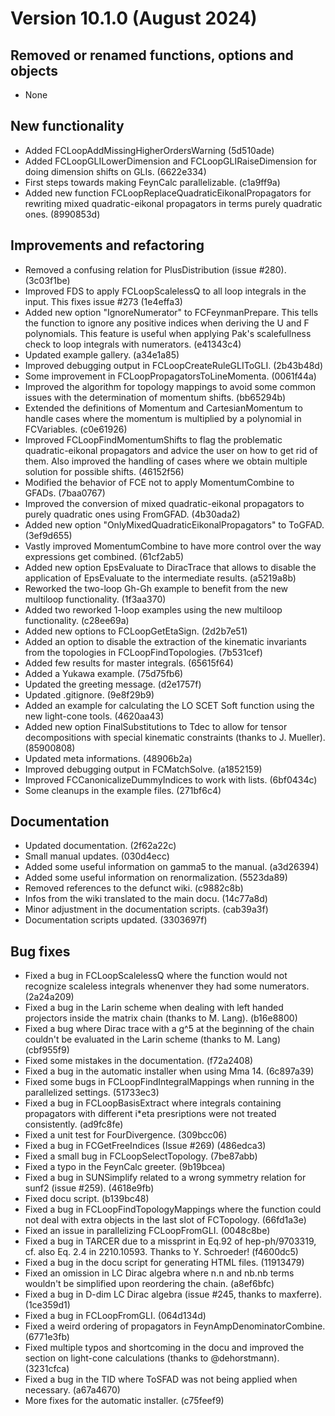 # Version 10.1.0 (August 2024)

## Removed or renamed functions, options and objects

* None

## New functionality
* Added FCLoopAddMissingHigherOrdersWarning (5d510ade)
* Added FCLoopGLILowerDimension and FCLoopGLIRaiseDimension for doing dimension shifts on GLIs. (6622e334)
* First steps towards making FeynCalc parallelizable. (c1a9ff9a)
* Added new function FCLoopReplaceQuadraticEikonalPropagators for rewriting mixed quadratic-eikonal propagators in terms purely quadratic ones. (8990853d)

## Improvements and refactoring

* Removed a confusing relation for PlusDistribution (issue #280). (3c03f1be)
* Improved FDS to apply FCLoopScalelessQ to all loop integrals in the input. This fixes issue #273 (1e4effa3)
* Added new option "IgnoreNumerator" to FCFeynmanPrepare. This tells the function to ignore any positive indices when deriving the U and F polynomials. This feature is useful when applying Pak's scalefullness check to loop integrals with numerators. (e41343c4)
* Updated example gallery. (a34e1a85)
* Improved debugging output in FCLoopCreateRuleGLIToGLI. (2b43b48d)
* Some improvement in FCLoopPropagatorsToLineMomenta. (0061f44a)
* Improved the algorithm for topology mappings to avoid some common issues with the determination of momentum shifts. (bb65294b)
* Extended the definitions of Momentum and CartesianMomentum to handle cases where the momentum is multiplied by a polynomial in FCVariables. (c0e61926)
* Improved FCLoopFindMomentumShifts to flag the problematic quadratic-eikonal propagators and advice the user on how to get rid of them. Also improved the handling of cases where we obtain multiple solution for possible shifts. (46152f56)
* Modified the behavior of FCE not to apply MomentumCombine to GFADs. (7baa0767)
* Improved the conversion of mixed quadratic-eikonal propagators to purely quadratic ones using FromGFAD. (4b30ada2)
* Added new option "OnlyMixedQuadraticEikonalPropagators" to ToGFAD. (3ef9d655)
* Vastly improved MomentumCombine to have more control over the way expressions get combined. (61cf2ab5)
* Added new option EpsEvaluate to DiracTrace that allows to disable the application of EpsEvaluate to the intermediate results. (a5219a8b)
* Reworked the two-loop Gh-Gh example to benefit from the new multiloop functionality. (1f3aa370)
* Added two reworked 1-loop examples using the new multiloop functionality. (c28ee69a)
* Added new options to FCLoopGetEtaSign. (2d2b7e51)
* Added an option to disable the extraction of the kinematic invariants from the topologies in FCLoopFindTopologies. (7b531cef)
* Added few results for master integrals. (65615f64)
* Added a Yukawa example. (75d75fb6)
* Updated the greeting message. (d2e1757f)
* Updated .gitignore. (9e8f29b9)
* Added an example for calculating the LO SCET Soft function using the new light-cone tools. (4620aa43)
* Added new option FinalSubstitutions to Tdec to allow for tensor decompositions with special kinematic constraints (thanks to J. Mueller). (85900808)
* Updated meta informations. (48906b2a)
* Improved debugging output in FCMatchSolve. (a1852159)
* Improved FCCanonicalizeDummyIndices to work with lists. (6bf0434c)
* Some cleanups in the example files. (271bf6c4)

## Documentation

* Updated documentation. (2f62a22c)
* Small manual updates. (030d4ecc)
* Added some useful information on gamma5 to the manual. (a3d26394)
* Added some useful information on renormalization. (5523da89)
* Removed references to the defunct wiki. (c9882c8b)
* Infos from the wiki translated to the main docu. (14c77a8d)
* Minor adjustment in the documentation scripts. (cab39a3f)
* Documentation scripts updated. (3303697f)


## Bug fixes
* Fixed a bug in FCLoopScalelessQ where the function would not recognize scaleless integrals whenenver they had some numerators. (2a24a209)
* Fixed a bug in the Larin scheme when dealing with left handed projectors inside the matrix chain (thanks to M. Lang). (b16e8800)
* Fixed a bug where Dirac trace with a g^5 at the beginning of the chain couldn't be evaluated in the Larin scheme (thanks to M. Lang) (cbf955f9)
* Fixed some mistakes in the documentation. (f72a2408)
* Fixed a bug in the automatic installer when using Mma 14. (6c897a39)
* Fixed some bugs in FCLoopFindIntegralMappings when running in the parallelized settings. (51733ec3)
* Fixed a bug in FCLoopBasisExtract where integrals containing propagators with different i*eta presriptions were not treated consistently. (ad9fc8fe)
* Fixed a unit test for FourDivergence. (309bcc06)
* Fixed a bug in FCGetFreeIndices (Issue #269) (486edca3)
* Fixed a small bug in FCLoopSelectTopology. (7be87abb)
* Fixed a typo in the FeynCalc greeter. (9b19bcea)
* Fixed a bug in SUNSimplify related to a wrong symmetry relation for sunf2 (issue #259). (4618e9fb)
* Fixed docu script. (b139bc48)
* Fixed a bug in FCLoopFindTopologyMappings where the function could not deal with extra objects in the last slot of FCTopology. (66fd1a3e)
* Fixed an issue in parallelizing FCLoopFromGLI. (0048c8be)
* Fixed a bug in TARCER due to a missprint in Eq.92 of hep-ph/9703319, cf. also Eq. 2.4 in 2210.10593. Thanks to Y. Schroeder! (f4600dc5)
* Fixed a bug in the docu script for generating HTML files. (11913479)
* Fixed an omission in LC Dirac algebra where n.n and nb.nb terms wouldn't be simplified upon reordering the chain. (a8ef6bfc)
* Fixed a bug in D-dim LC Dirac algebra (issue #245, thanks to maxferre). (1ce359d1)
* Fixed a bug in FCLoopFromGLI. (064d134d)
* Fixed a weird ordering of propagators in FeynAmpDenominatorCombine. (6771e3fb)
* Fixed multiple typos and shortcoming in the docu and improved the section on light-cone calculations (thanks to @dehorstmann). (3231cfca)
* Fixed a bug in the TID where ToSFAD was not being applied when necessary. (a67a4670)
* More fixes for the automatic installer. (c75feef9) 